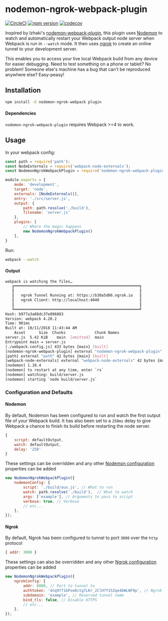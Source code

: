 # nodemon-ngrok-webpack-plugin
[![CircleCI](https://circleci.com/gh/tshen8/nodemon-ngrok-webpack-plugin.svg?style=svg)](https://circleci.com/gh/tshen8/nodemon-ngrok-webpack-plugin) [![npm version](https://badge.fury.io/js/nodemon-ngrok-webpack-plugin.svg)](https://badge.fury.io/js/nodemon-ngrok-webpack-plugin) [![codecov](https://codecov.io/gh/tshen8/nodemon-ngrok-webpack-plugin/branch/master/graph/badge.svg)](https://codecov.io/gh/tshen8/nodemon-ngrok-webpack-plugin)

Inspired by lzhaki's [nodemon-webpack-plugin](https://github.com/Izhaki/nodemon-webpack-plugin), this plugin uses [Nodemon](https://github.com/remy/nodemon) to watch and automatically restart your Webpack output node server when Webpack is run in `--watch` mode. It then uses [ngrok](https://github.com/bubenshchykov/ngrok) to create an online tunnel to your development server.

This enables you to access your live local Webpack build from any device for easier debugging. Need to test something on a phone or tablet? No problem! Someone else's machine has a bug that can't be reproduced anywhere else? Easy-peasy!

## Installation
```bash
npm install -D nodemon-ngrok-webpack plugin
```

#### Dependencies
`nodemon-ngrok-webpack-plugin` requires Webpack >=4 to work.

## Usage
In your webpack config:
```javascript
const path = require('path');
const NodeExternals = require('webpack-node-externals');
const NodemonNgrokWebpackPlugin = require('nodemon-ngrok-webpack-plugin');

module.exports = {
    mode: 'development',
    target: 'node',
    externals: [NodeExternals()],
    entry: './src/server.js',
    output: {
        path: path.resolve('./build'),
        filename: 'server.js'
    },
    plugins: [
        // Where the magic happens
        new NodemonNgrokWebpackPlugin()
    ],
}
```

Run:
```bash
webpack --watch
```

#### Output
```bash
webpack is watching the files…
   ╔════════════════════════════════════════════════════════╗
   ║                                                        ║
   ║   ngrok Tunnel Running at: https://b30a5d06.ngrok.io   ║
   ║   ngrok Client: http://localhost:4040                  ║
   ║                                                        ║
   ╚════════════════════════════════════════════════════════╝
Hash: b977a3a88dc37e896883
Version: webpack 4.20.2
Time: 901ms
Built at: 10/11/2018 11:43:44 AM
    Asset      Size  Chunks             Chunk Names
server.js  5.42 KiB    main  [emitted]  main
Entrypoint main = server.js
[./webpack.config.js] 433 bytes {main} [built]
[nodemon-ngrok-webpack-plugin] external "nodemon-ngrok-webpack-plugin" 42 bytes {main} [built]
[path] external "path" 42 bytes {main} [built]
[webpack-node-externals] external "webpack-node-externals" 42 bytes {main} [built]
[nodemon] 1.18.4
[nodemon] to restart at any time, enter `rs`
[nodemon] watching: build/server.js
[nodemon] starting `node build/server.js`
```

### Configuration and Defaults

#### Nodemon
By default, Nodemon has been configured to run and watch the first output file of your Webpack build. It has also been set to a `250ms` delay to give Webpack a chance to finish its build before restarting the node server.

```javascript
{
    script: defaultOutput,
    watch: defaultOutput,
    delay: '250'
}
```

These settings can be overridden and any other [Nodemon configuration](https://github.com/remy/nodemon#config-files) properties can be added

```javascript
new NodemonNgrokWebpackPlugin({
    nodemonConfig: {
        script: './build/aux.js', // What to run
        watch: path.resolve('./build'),  // What to watch
        args: ['example'], // Arguments to pass to script
        verbose: true, // Verbose
        // etc...
    },
});
```

#### Ngrok

By default, Ngrok has been configured to tunnel to port `3000` over the `http` protocol

```javascript
{ addr: 3000 }
```

These settings can also be overridden and any other [Ngrok configuration](https://ngrok.com/docs#config-options) properties can be added

```javascript
new NodemonNgrokWebpackPlugin({
    ngrokConfig: {
        addr: 8080, // Port to tunnel to
        authtoken: '4nq9771bPxe8ctg7LKr_2ClH7Y15Zqe4bWLWF9p', // Ngrok auth token
        subdomain: 'example', // Reserved tunnel name
        bind_tls: false, // Disable HTTPS
        // etc...
    },
});
```
